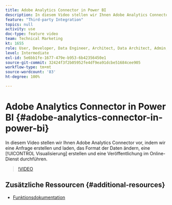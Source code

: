 ```yaml
---
title: Adobe Analytics Connector in Power BI
description: In diesem Video stellen wir Ihnen Adobe Analytics Connector vor, indem wir eine Anfrage erstellen und laden, das Format der Daten ändern, eine Visualisierung erstellen und die Veröffentlichung im Online-Dienst durchführen.
feature: "Third-party Integration"
topics: null
activity: use
doc-type: feature video
team: Technical Marketing
kt: 1655
role: User, Developer, Data Engineer, Architect, Data Architect, Admin, Leader
level: Intermediate
exl-id: 5e6bb1fe-1677-479e-b953-6b42356450e1
source-git-commit: 32424f3f2b05952fe4df9ea91dcbe51684cee905
workflow-type: tm+mt
source-wordcount: '83'
ht-degree: 100%

---
```


# Adobe Analytics Connector in Power BI {#adobe-analytics-connector-in-power-bi}

In diesem Video stellen wir Ihnen Adobe Analytics Connector vor, indem wir eine Anfrage erstellen und laden, das Format der Daten ändern, eine [!UICONTROL Visualisierung] erstellen und eine Veröffentlichung im Online-Dienst durchführen.

>[!VIDEO](https://video.tv.adobe.com/v/23130/?quality=12)

## Zusätzliche Ressourcen {#additional-resources}

* [Funktionsdokumentation](https://docs.microsoft.com/de-DE/power-bi/desktop-connect-adobe-analytics)
